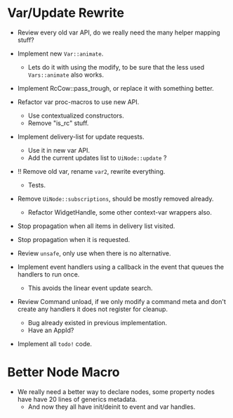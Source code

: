 # Var/Update Rewrite

* Review every old var API, do we really need the many helper mapping stuff? 
* Implement new `Var::animate`.
    - Lets do it with using the modify, to be sure that the less used `Vars::animate` also works.
* Implement RcCow::pass_trough, or replace it with something better.
* Refactor var proc-macros to use new API.
    - Use contextualized constructors.
    - Remove "is_rc" stuff.
* Implement delivery-list for update requests.
    - Use it in new var API.
    - Add the current updates list to `UiNode::update` ?
* !! Remove old var, rename `var2`, rewrite everything.
    - Tests.
* Remove `UiNode::subscriptions`, should be mostly removed already.
    - Refactor WidgetHandle, some other context-var wrappers also.
* Stop propagation when all items in delivery list visited.
* Stop propagation when it is requested.

* Review `unsafe`, only use when there is no alternative.

* Implement event handlers using a callback in the event that queues the handlers to run once. 
    - This avoids the linear event update search.
* Review Command unload, if we only modify a command meta and don't create any handlers it does not register for cleanup.
    - Bug already existed in previous implementation.
    - Have an AppId?
* Implement all `todo!` code.

# Better Node Macro

* We really need a better way to declare nodes, some property nodes have have 20 lines of generics metadata.
    - And now they all have init/deinit to event and var handles.